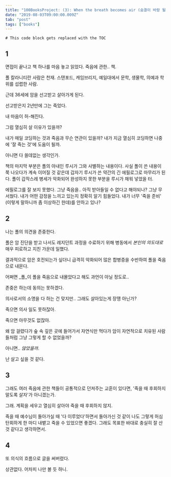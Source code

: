 ```yaml
---
title: "100BooksProject: (3): When the breath becomes air (숨결이 바람 될 때)"
date: "2019-08-03T09:00:00.009Z"
tab: "post"
tags: ["books"]
---
```


```toc
# This code block gets replaced with the TOC
```

## 1

면접이 끝나고 책 하나를 마음 놓고 읽었다. 죽음에 관한.. 책. 

폴 칼라니티란 사람은 천재. 스탠포드, 캐임브리지, 예일대에서 문학, 생물학, 의예과 학위를 섭렵한 사람.

근데 36세에 암을 선고받고 살아가게 된다.

선고받은지 2년만에 그는 죽었다.

내 마음이 허-해진다. 

그럼 열심히 살 이유가 있을까?

내가 매일 코딩하는 것과 죽음과 무슨 연관이 있을까? 내가 지금 열심히 코딩하면 나중에 '잘 죽는 것'에 도움이 될까.

아니면 다 쓸데없는 생각인가.

책의 마지막 부분은 폴의 아내인 루시가 그와 사별하는 내용이다. 사실 폴이 쓴 내용이 쭉 나오다가 계속 이어질 것 같은데 갑자기 루시가 쓴 약간의 긴 에필로그로 마무리가 된다. 폴이 갑작스레 병세가 악화되어 완성하지 못한 부분을 루시가 채워 넣었을 터.

에필로그를 잘 보지 못했다. 그냥 죽음을.. 아직 받아들일 수 없다고 해야되나? 그냥 무서웠다. 내가 어떤 감정을 느끼고 있는지 정확히 알기 힘들었다. 내가 너무 '죽을 준비' (이렇게 말하니까 좀 이상하긴 한데)를 안하고 있나? 

## 2 

나는 폴의 의견을 존중한다. 

폴은 암 진단을 받고 나서도 레지던트 과정을 수료하기 위해 병동에서 _본인의 의도대로_ 매우 피로하고 지친 가운데 일했다. 

결과적으로 암은 호전되는가 싶더니 급격히 악화되어 많은 합병증을 수반하여 폴을 죽음으로 내몬다. 

어쩌면 _폴_이 폴을 죽음으로 내몰았다고 해도 과언이 아닐 정도로..

존중은 하는데 동의는 못하겠다.

의사로서의 소명을 다 하는 건 맞지만.. 그래도 살아있는게 장떙 아닌가?

죽으면 의사 일도 못하잖아.

죽으면 아무것도 없잖아.

왜 암 걸렸다가 숲 속 깊은 곳에 들어가서 자연식만 먹다가 암이 자연적으로 치유된 사람들처럼 그냥 그렇게 할 수 없었을까?

아니면.. _않았을까_.

난 살고 싶을 것 같다. 

## 3

그래도 여러 죽음에 관한 책들이 공통적으로 던져주는 교훈이 있다면, '죽을 때 후회하지 말도록 살자'가 아니겠는가.

그래. 계획을 세우고 열심히 살아야 죽을 때 후회하지 않지.

죽을 때 예수님이 돌아가실 때 '다 이루었다'하면서 돌아가신 것 같이 나도 그렇게 허심탄회하게 한 마디 내뱉고 죽을 수 있었으면 좋겠다. 그래도 목표한 바대로 충실히 잘 산 것 같다고 생각하면서.

## 4

또 의식의 흐름으로 글을 써버렸다.

상관없다. 어차피 나만 볼 듯 하니. 

